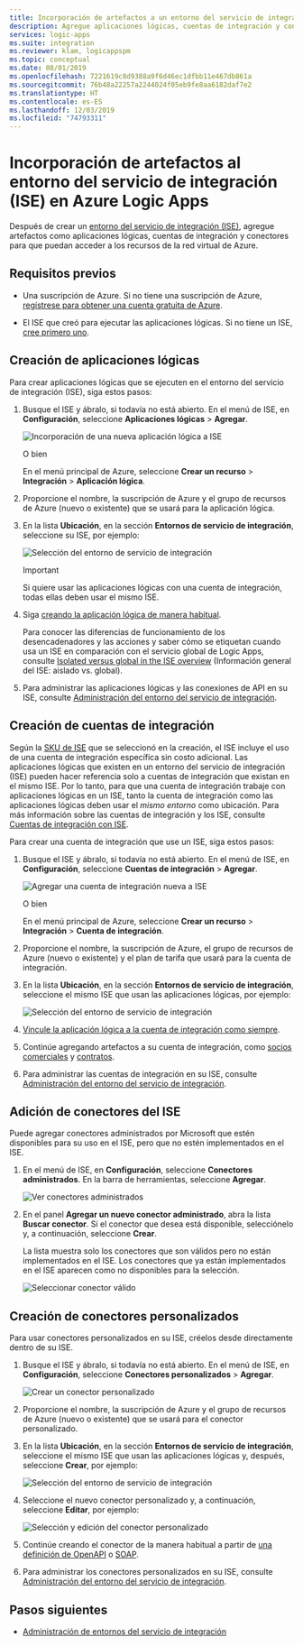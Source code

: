 ```yaml
---
title: Incorporación de artefactos a un entorno del servicio de integración
description: Agregue aplicaciones lógicas, cuentas de integración y conectores personalizados al entorno del servicio de integración (ISE) para acceder a redes virtuales de Azure (VNET).
services: logic-apps
ms.suite: integration
ms.reviewer: klam, logicappspm
ms.topic: conceptual
ms.date: 08/01/2019
ms.openlocfilehash: 7221619c8d9388a9f6d46ec1dfbb11e467db861a
ms.sourcegitcommit: 76b48a22257a2244024f05eb9fe8aa6182daf7e2
ms.translationtype: HT
ms.contentlocale: es-ES
ms.lasthandoff: 12/03/2019
ms.locfileid: "74793311"
---
```

# <a name="add-artifacts-to-your-integration-service-environment-ise-in-azure-logic-apps"></a>Incorporación de artefactos al entorno del servicio de integración (ISE) en Azure Logic Apps

Después de crear un [entorno del servicio de integración (ISE)](../logic-apps/connect-virtual-network-vnet-isolated-environment-overview.md), agregue artefactos como aplicaciones lógicas, cuentas de integración y conectores para que puedan acceder a los recursos de la red virtual de Azure.

## <a name="prerequisites"></a>Requisitos previos

* Una suscripción de Azure. Si no tiene una suscripción de Azure, [regístrese para obtener una cuenta gratuita de Azure](https://azure.microsoft.com/free/).

* El ISE que creó para ejecutar las aplicaciones lógicas. Si no tiene un ISE, [cree primero uno](../logic-apps/connect-virtual-network-vnet-isolated-environment.md).

<a name="create-logic-apps-environment"></a>

## <a name="create-logic-apps"></a>Creación de aplicaciones lógicas

Para crear aplicaciones lógicas que se ejecuten en el entorno del servicio de integración (ISE), siga estos pasos:

1. Busque el ISE y ábralo, si todavía no está abierto. En el menú de ISE, en **Configuración**, seleccione **Aplicaciones lógicas** > **Agregar**.

   ![Incorporación de una nueva aplicación lógica a ISE](./media/add-artifacts-integration-service-environment-ise/add-logic-app-to-ise.png)

   O bien

   En el menú principal de Azure, seleccione **Crear un recurso** > **Integración** > **Aplicación lógica**.

1. Proporcione el nombre, la suscripción de Azure y el grupo de recursos de Azure (nuevo o existente) que se usará para la aplicación lógica.

1. En la lista **Ubicación**, en la sección **Entornos de servicio de integración**, seleccione su ISE, por ejemplo:

   ![Selección del entorno de servicio de integración](./media/add-artifacts-integration-service-environment-ise/create-logic-app-with-integration-service-environment.png)

   > [!IMPORTANT]
   > Si quiere usar las aplicaciones lógicas con una cuenta de integración, todas ellas deben usar el mismo ISE.

1. Siga [creando la aplicación lógica de manera habitual](../logic-apps/quickstart-create-first-logic-app-workflow.md).

   Para conocer las diferencias de funcionamiento de los desencadenadores y las acciones y saber cómo se etiquetan cuando usa un ISE en comparación con el servicio global de Logic Apps, consulte [Isolated versus global in the ISE overview](../logic-apps/connect-virtual-network-vnet-isolated-environment-overview.md#difference) (Información general del ISE: aislado vs. global).

1. Para administrar las aplicaciones lógicas y las conexiones de API en su ISE, consulte [Administración del entorno del servicio de integración](../logic-apps/ise-manage-integration-service-environment.md).

<a name="create-integration-account-environment"></a>

## <a name="create-integration-accounts"></a>Creación de cuentas de integración

Según la [SKU de ISE](../logic-apps/connect-virtual-network-vnet-isolated-environment-overview.md#ise-level) que se seleccionó en la creación, el ISE incluye el uso de una cuenta de integración específica sin costo adicional. Las aplicaciones lógicas que existen en un entorno del servicio de integración (ISE) pueden hacer referencia solo a cuentas de integración que existan en el mismo ISE. Por lo tanto, para que una cuenta de integración trabaje con aplicaciones lógicas en un ISE, tanto la cuenta de integración como las aplicaciones lógicas deben usar el *mismo entorno* como ubicación. Para más información sobre las cuentas de integración y los ISE, consulte [Cuentas de integración con ISE](connect-virtual-network-vnet-isolated-environment-overview.md#create-integration-account-environment).

Para crear una cuenta de integración que use un ISE, siga estos pasos:

1. Busque el ISE y ábralo, si todavía no está abierto. En el menú de ISE, en **Configuración**, seleccione **Cuentas de integración** > **Agregar**.

   ![Agregar una cuenta de integración nueva a ISE](./media/add-artifacts-integration-service-environment-ise/add-integration-account-to-ise.png)

   O bien

   En el menú principal de Azure, seleccione **Crear un recurso** > **Integración** > **Cuenta de integración**.

1. Proporcione el nombre, la suscripción de Azure, el grupo de recursos de Azure (nuevo o existente) y el plan de tarifa que usará para la cuenta de integración.

1. En la lista **Ubicación**, en la sección **Entornos de servicio de integración**, seleccione el mismo ISE que usan las aplicaciones lógicas, por ejemplo:

   ![Selección del entorno de servicio de integración](./media/add-artifacts-integration-service-environment-ise/create-integration-account-with-integration-service-environment.png)

1. [Vincule la aplicación lógica a la cuenta de integración como siempre](../logic-apps/logic-apps-enterprise-integration-create-integration-account.md#link-account).

1. Continúe agregando artefactos a su cuenta de integración, como [socios comerciales](../logic-apps/logic-apps-enterprise-integration-partners.md) y [contratos](../logic-apps/logic-apps-enterprise-integration-agreements.md).

1. Para administrar las cuentas de integración en su ISE, consulte [Administración del entorno del servicio de integración](../logic-apps/ise-manage-integration-service-environment.md).

<a name="add-ise-connectors-environment"></a>

## <a name="add-ise-connectors"></a>Adición de conectores del ISE

Puede agregar conectores administrados por Microsoft que estén disponibles para su uso en el ISE, pero que no estén implementados en el ISE.

1. En el menú de ISE, en **Configuración**, seleccione **Conectores administrados**. En la barra de herramientas, seleccione **Agregar**.

   ![Ver conectores administrados](./media/add-artifacts-integration-service-environment-ise/ise-view-managed-connectors.png)

1. En el panel **Agregar un nuevo conector administrado**, abra la lista **Buscar conector**. Si el conector que desea está disponible, selecciónelo y, a continuación, seleccione **Crear**.

   La lista muestra solo los conectores que son válidos pero no están implementados en el ISE. Los conectores que ya están implementados en el ISE aparecen como no disponibles para la selección.

   ![Seleccionar conector válido](./media/add-artifacts-integration-service-environment-ise/add-managed-connector.png)

<a name="create-custom-connectors-environment"></a>

## <a name="create-custom-connectors"></a>Creación de conectores personalizados

Para usar conectores personalizados en su ISE, créelos desde directamente dentro de su ISE.

1. Busque el ISE y ábralo, si todavía no está abierto. En el menú de ISE, en **Configuración**, seleccione **Conectores personalizados** > **Agregar**.

   ![Crear un conector personalizado](./media/add-artifacts-integration-service-environment-ise/add-custom-connector-to-ise.png)

1. Proporcione el nombre, la suscripción de Azure y el grupo de recursos de Azure (nuevo o existente) que se usará para el conector personalizado.

1. En la lista **Ubicación**, en la sección **Entornos de servicio de integración**, seleccione el mismo ISE que usan las aplicaciones lógicas y, después, seleccione **Crear**, por ejemplo:

   ![Selección del entorno de servicio de integración](./media/add-artifacts-integration-service-environment-ise/create-custom-connector-with-integration-service-environment.png)

1. Seleccione el nuevo conector personalizado y, a continuación, seleccione **Editar**, por ejemplo:

   ![Selección y edición del conector personalizado](./media/add-artifacts-integration-service-environment-ise/edit-custom-connectors.png)

1. Continúe creando el conector de la manera habitual a partir de [una definición de OpenAPI](https://docs.microsoft.com/connectors/custom-connectors/define-openapi-definition#import-the-openapi-definition) o [SOAP](https://docs.microsoft.com/connectors/custom-connectors/create-register-logic-apps-soap-connector#2-define-your-connector).

1. Para administrar los conectores personalizados en su ISE, consulte [Administración del entorno del servicio de integración](../logic-apps/ise-manage-integration-service-environment.md).

## <a name="next-steps"></a>Pasos siguientes

* [Administración de entornos del servicio de integración](../logic-apps/ise-manage-integration-service-environment.md)
